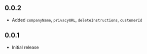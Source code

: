 ## 0.0.2

* Added `companyName`, `privacyURL`, `deleteInstructions`, `customerId`

## 0.0.1

* Initial release
